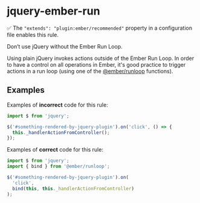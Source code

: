 # jquery-ember-run

:white_check_mark: The `"extends": "plugin:ember/recommended"` property in a configuration file enables this rule.

Don’t use jQuery without the Ember Run Loop.

Using plain jQuery invokes actions outside of the Ember Run Loop. In order to have a control on all operations in Ember, it's good practice to trigger actions in a run loop (using one of the [@ember/runloop](https://api.emberjs.com/ember/3.24/classes/@ember%2Frunloop) functions).

## Examples

Examples of **incorrect** code for this rule:

```js
import $ from 'jquery';

$('#something-rendered-by-jquery-plugin').on('click', () => {
  this._handlerActionFromController();
});
```

Examples of **correct** code for this rule:

```javascript
import $ from 'jquery';
import { bind } from '@ember/runloop';

$('#something-rendered-by-jquery-plugin').on(
  'click',
  bind(this, this._handlerActionFromController)
);
```
